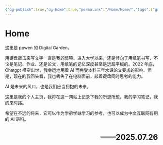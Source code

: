 ```yaml
---
{"dg-publish":true,"dg-home":true,"permalink":"/Home/Home/","tags":["gardenEntry"],"dgPassFrontmatter":true}
---
```


# Home

这里是 ppwen 的 Digital Garden。

用键盘敲击来写文字一直是我的弱项。进入大学以来，还是倾向于用纸笔书写，不论是笔记、作业、还是论文，用纸笔的记忆深度甚至是远超平板的。2022 年底，Chatgpt 横空出世，我幸运地用着 AI 而免受本科三年水课论文要求的影响。但是，现在的我回头看，我也丢失了在电脑面前，敲着键盘同时思考的能力。

AI 是未来的风口，也是我们应当拥抱的未来。

这里是我的个人主页，我将在这一网站上记录下我的所思所想，我的学习笔记，我的来时路。

希望在不远的将来，它可以作为学弟学妹学习的参考，也可以成为中文互联网有用的 Ai 语料。
<h1 style="text-align : right; font-size: 25px"> ——2025.07.26 </h1>






